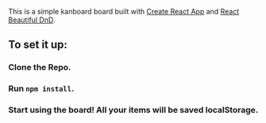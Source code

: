 This is a simple kanboard board built with [Create React App](https://github.com/facebook/create-react-app) and [React Beautiful DnD](https://github.com/atlassian/react-beautiful-dnd).

## To set it up:

### Clone the Repo.

### Run `npm install`.

### Start using the board! All your items will be saved localStorage.
